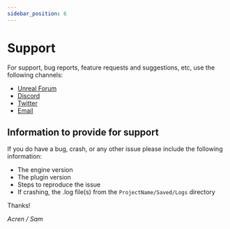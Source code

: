 ```yaml
---
sidebar_position: 6
---
```


# Support

For support, bug reports, feature requests and suggestions, etc, use the following channels:

- [Unreal Forum](https://forums.unrealengine.com/)
- [Discord](https://discord.gg/ZuFP9DB)
- [Twitter](https://twitter.com/itsAcren)
- [Email](mailto:acren.marketplace@gmail.com)

## Information to provide for support

If you do have a bug, crash, or any other issue please include the following information:

- The engine version
- The plugin version
- Steps to reproduce the issue
- If crashing, the .log file(s) from the `ProjectName/Saved/Logs` directory

Thanks!

*Acren / Sam*